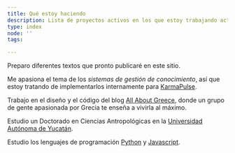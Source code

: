 ```yaml
---
title: Qué estoy haciendo
description: Lista de proyectos activos en los que estoy trabajando actualmente
type: index
node: ''
tags: 

---
```


Preparo diferentes textos que pronto publicaré en este sitio.

Me apasiona el tema de los *sistemas de gestión de conocimiento*, así que estoy tratando de implementarlos internamente para [KarmaPulse](https://www.karmapulse.com/).

Trabajo en el diseño y el código del blog [All About Greece](https://itsallaboutgreece.com/es), donde un grupo de gente apasionada por Grecia te enseña a vivirla al máximo.

Estudio un Doctorado en Ciencias Antropológicas en la [Universidad Autónoma de Yucatán](https://www.uady.mx/).

Estudio los lenguajes de programación [Python](https://www.python.org/) y [Javascript](https://www.javascript.com/).